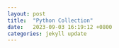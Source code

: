```yaml
---
layout: post
title:  "Python Collection"
date:   2023-09-03 16:19:12 +0800
categories: jekyll update
---
```


 
